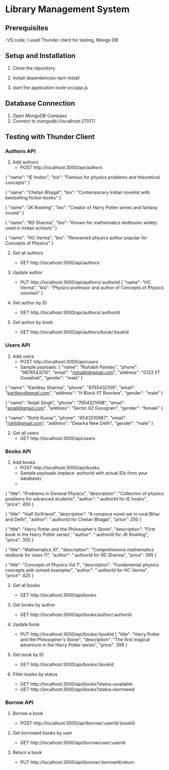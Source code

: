 # Library Management System



## Prerequisites
-VS code, I used Thunder client for testing, Mongo DB

## Setup and Installation

1. Clone the repository

2. Install dependencies
npm install

4. start the application
node src/app.js

## Database Connection

1. Open MongoDB Compass
2. Connect to mongodb://localhost:27017/
  

## Testing with Thunder Client

### Authors API

1. Add authors
   - POST http://localhost:3000/api/authors
 
{
  "name": "IE Irodov",
  "bio": "Famous for physics problems and theoretical concepts"
}

{
  "name": "Chetan Bhagat",
  "bio": "Contemporary Indian novelist with bestselling fiction books"
}

{
  "name": "JK Rowling",
  "bio": "Creator of Harry Potter series and fantasy novels"
}

{
  "name": "RD Sharma",
  "bio": "Known for mathematics textbooks widely used in Indian schools"
}

{
  "name": "HC Verma",
  "bio": "Renowned physics author popular for Concepts of Physics"
}

2. Get all authors
   - GET http://localhost:3000/api/authors

3. Update author
   - PUT http://localhost:3000/api/authors/:authorId
{
  "name": "HC Verma",
  "bio": "Physics professor and author of Concepts of Physics volumes"
}

4. Get author by ID
   - GET http://localhost:3000/api/authors/:authorId

5. Get author by book
   - GET http://localhost:3000/api/authors/book/:bookId

### Users API

1. Add users
   - POST http://localhost:3000/api/users
   - Sample payloads:
{
  "name": "Rishabh Pandey",
  "phone": "9876543210",
  "email": "rishabh@gmail.com",
  "address": "G122 IIT Guwahati",
  "gender": "male"
}

{
  "name": "Kartikey Sharma",
  "phone": "8765432109",
  "email": "kartikey@gmail.com",
  "address": "H Block IIT Roorkee",
  "gender": "male"
}

{
  "name": "Anjali Singh",
  "phone": "7654321098",
  "email": "anjali@gmail.com",
  "address": "Sector 62 Gurugram",
  "gender": "female"
}

{
  "name": "Rohit Kumar",
  "phone": "6543210987",
  "email": "rohit@gmail.com",
  "address": "Dwarka New Delhi",
  "gender": "male"
}

2. Get all users
   - GET http://localhost:3000/api/users

### Books API

1. Add books
   - POST http://localhost:3000/api/books
   - Sample payloads (replace :authorId with actual IDs from your database):
   - 
{
  "title": "Problems in General Physics",
  "description": "Collection of physics problems for advanced students",
  "author": ":authorId for IE Irodov",
  "price": 450
}

{
  "title": "Half Girlfriend",
  "description": "A romance novel set in rural Bihar and Delhi",
  "author": ":authorId for Chetan Bhagat",
  "price": 250
}

{
  "title": "Harry Potter and the Philosopher's Stone",
  "description": "First book in the Harry Potter series",
  "author": ":authorId for JK Rowling",
  "price": 350
}

{
  "title": "Mathematics XI",
  "description": "Comprehensive mathematics textbook for class 11",
  "author": ":authorId for RD Sharma",
  "price": 395
}

{
  "title": "Concepts of Physics Vol 1",
  "description": "Fundamental physics concepts with solved examples",
  "author": ":authorId for HC Verma",
  "price": 425
}

2. Get all books
   - GET http://localhost:3000/api/books

3. Get books by author
   - GET http://localhost:3000/api/books/author/:authorId

4. Update book
   - PUT http://localhost:3000/api/books/:bookId
{
  "title": "Harry Potter and the Philosopher's Stone",
  "description": "The first magical adventure in the Harry Potter series",
  "price": 399
}

5. Get book by ID
   - GET http://localhost:3000/api/books/:bookId

6. Filter books by status
   - GET http://localhost:3000/api/books?status=available
   - GET http://localhost:3000/api/books?status=borrowed

### Borrow API

1. Borrow a book
   - POST http://localhost:3000/api/borrow/:userId/:bookId

2. Get borrowed books by user
   - GET http://localhost:3000/api/borrow/user/:userId

3. Return a book
   - PUT http://localhost:3000/api/borrow/:borrowId/return

